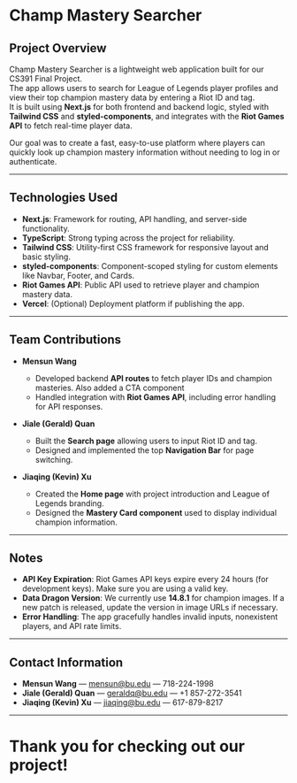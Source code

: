 # Champ Mastery Searcher

## Project Overview

Champ Mastery Searcher is a lightweight web application built for our CS391 Final Project.  
The app allows users to search for League of Legends player profiles and view their top champion mastery data by entering a Riot ID and tag.  
It is built using **Next.js** for both frontend and backend logic, styled with **Tailwind CSS** and **styled-components**, and integrates with the **Riot Games API** to fetch real-time player data.

Our goal was to create a fast, easy-to-use platform where players can quickly look up champion mastery information without needing to log in or authenticate.

---

## Technologies Used

- **Next.js**: Framework for routing, API handling, and server-side functionality.
- **TypeScript**: Strong typing across the project for reliability.
- **Tailwind CSS**: Utility-first CSS framework for responsive layout and basic styling.
- **styled-components**: Component-scoped styling for custom elements like Navbar, Footer, and Cards.
- **Riot Games API**: Public API used to retrieve player and champion mastery data.
- **Vercel**: (Optional) Deployment platform if publishing the app.

---

## Team Contributions

- **Mensun Wang**  
  - Developed backend **API routes** to fetch player IDs and champion masteries. Also added a CTA component
  - Handled integration with **Riot Games API**, including error handling for API responses.

- **Jiale (Gerald) Quan**  
  - Built the **Search page** allowing users to input Riot ID and tag.
  - Designed and implemented the top **Navigation Bar** for page switching.

- **Jiaqing (Kevin) Xu**  
  - Created the **Home page** with project introduction and League of Legends branding.
  - Designed the **Mastery Card component** used to display individual champion information.

---

## Notes

- **API Key Expiration**: Riot Games API keys expire every 24 hours (for development keys). Make sure you are using a valid key.
- **Data Dragon Version**: We currently use **14.8.1** for champion images. If a new patch is released, update the version in image URLs if necessary.
- **Error Handling**: The app gracefully handles invalid inputs, nonexistent players, and API rate limits.

---

## Contact Information

- **Mensun Wang** — mensun@bu.edu — 718-224-1998
- **Jiale (Gerald) Quan** — geraldq@bu.edu — +1 857-272-3541
- **Jiaqing (Kevin) Xu** — jiaqing@bu.edu — 617-879-8217

---

# Thank you for checking out our project!
